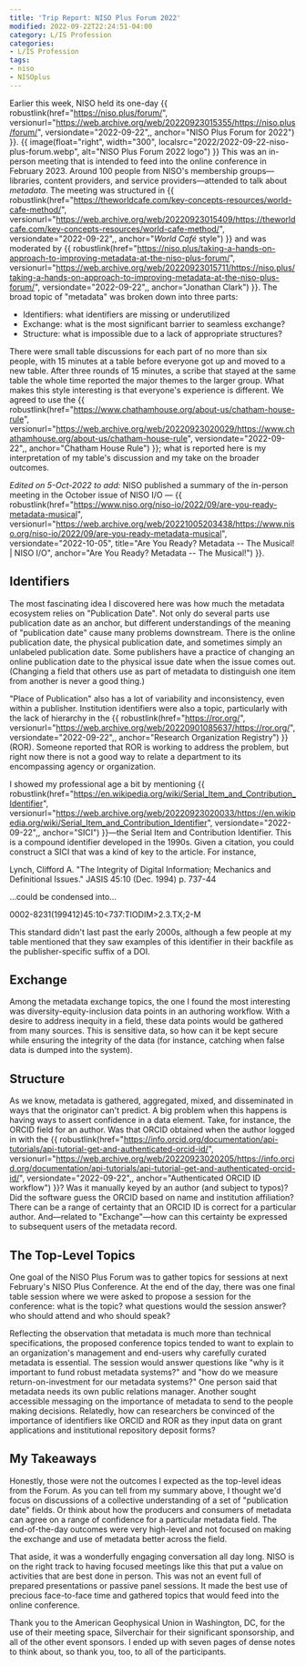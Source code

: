 ```yaml
---
title: 'Trip Report: NISO Plus Forum 2022'
modified: 2022-09-22T22:24:51-04:00
category: L/IS Profession
categories:
- L/IS Profession
tags:
- niso
- NISOplus
---
```


Earlier this week, NISO held its one-day {{ robustlink(href="https://niso.plus/forum/", versionurl="https://web.archive.org/web/20220923015355/https://niso.plus/forum/", versiondate="2022-09-22",, anchor="NISO Plus Forum for 2022") }}.
{{ image(float="right", width="300", localsrc="2022/2022-09-22-niso-plus-forum.webp", alt="NISO Plus Forum 2022 logo") }}
This was an in-person meeting that is intended to feed into the online conference in February 2023.
Around 100 people from NISO's membership groups—libraries, content providers, and service providers—attended to talk about _metadata_.
The meeting was structured in {{ robustlink(href="https://theworldcafe.com/key-concepts-resources/world-cafe-method/", versionurl="https://web.archive.org/web/20220923015409/https://theworldcafe.com/key-concepts-resources/world-cafe-method/", versiondate="2022-09-22",, anchor="_World Café_ style") }} and was moderated by {{ robustlink(href="https://niso.plus/taking-a-hands-on-approach-to-improving-metadata-at-the-niso-plus-forum/", versionurl="https://web.archive.org/web/20220923015711/https://niso.plus/taking-a-hands-on-approach-to-improving-metadata-at-the-niso-plus-forum/", versiondate="2022-09-22",, anchor="Jonathan Clark") }}.
The broad topic of "metadata" was broken down into three parts:

* Identifiers: what identifiers are missing or underutilized
* Exchange: what is the most significant barrier to seamless exchange?
* Structure: what is impossible due to a lack of appropriate structures?

There were small table discussions for each part of no more than six people, with 15 minutes at a table before everyone got up and moved to a new table.
After three rounds of 15 minutes, a scribe that stayed at the same table the whole time reported the major themes to the larger group.
What makes this style interesting is that everyone's experience is different.
We agreed to use the {{ robustlink(href="https://www.chathamhouse.org/about-us/chatham-house-rule", versionurl="https://web.archive.org/web/20220923020029/https://www.chathamhouse.org/about-us/chatham-house-rule", versiondate="2022-09-22",, anchor="Chatham House Rule") }}; what is reported here is my interpretation of my table's discussion and my take on the broader outcomes.

<em>Edited on 5-Oct-2022 to add:</em> NISO published a summary of the in-person meeting in the October issue of NISO I/O — {{ robustlink(href="https://www.niso.org/niso-io/2022/09/are-you-ready-metadata-musical", versionurl="https://web.archive.org/web/20221005203438/https://www.niso.org/niso-io/2022/09/are-you-ready-metadata-musical", versiondate="2022-10-05", title="Are You Ready? Metadata -- The Musical! | NISO I/O", anchor="Are You Ready? Metadata -- The Musical!") }}.

## Identifiers
The most fascinating idea I discovered here was how much the metadata ecosystem relies on "Publication Date".
Not only do several parts use publication date as an anchor, but different understandings of the meaning of "publication date" cause many problems downstream.
There is the online publication date, the physical publication date, and sometimes simply an unlabeled publication date.
Some publishers have a practice of changing an online publication date to the physical issue date when the issue comes out.
(Changing a field that others use as part of metadata to distinguish one item from another is never a good thing.)

"Place of Publication" also has a lot of variability and inconsistency, even within a publisher.
Institution identifiers were also a topic, particularly with the lack of hierarchy in the {{ robustlink(href="https://ror.org/", versionurl="https://web.archive.org/web/20220901085637/https://ror.org/", versiondate="2022-09-22",, anchor="Research Organization Registry") }} (ROR).
Someone reported that ROR is working to address the problem, but right now there is not a good way to relate a department to its encompassing agency or organization.

I showed my professional age a bit by mentioning {{ robustlink(href="https://en.wikipedia.org/wiki/Serial_Item_and_Contribution_Identifier", versionurl="https://web.archive.org/web/20220923020033/https://en.wikipedia.org/wiki/Serial_Item_and_Contribution_Identifier", versiondate="2022-09-22",, anchor="SICI") }}—the Serial Item and Contribution Identifier.
This is a compound identifier developed in the 1990s. Given a citation, you could construct a SICI that was a kind of key to the article. For instance,

Lynch, Clifford A. "The Integrity of Digital Information; Mechanics and Definitional Issues." JASIS 45:10 (Dec. 1994) p. 737-44

...could be condensed into...

0002-8231(199412)45:10<737:TIODIM>2.3.TX;2-M

This standard didn't last past the early 2000s, although a few people at my table mentioned that they saw examples of this identifier in their backfile as the publisher-specific suffix of a DOI.

## Exchange
Among the metadata exchange topics, the one I found the most interesting was diversity-equity-inclusion data points in an authoring workflow.
With a desire to address inequity in a field, these data points would be gathered from many sources.
This is sensitive data, so how can it be kept secure while ensuring the integrity of the data (for instance, catching when false data is dumped into the system).

## Structure
As we know, metadata is gathered, aggregated, mixed, and disseminated in ways that the originator can't predict.
A big problem when this happens is having ways to assert confidence in a data element.
Take, for instance, the ORCID field for an author. Was that ORCID obtained when the author logged in with the {{ robustlink(href="https://info.orcid.org/documentation/api-tutorials/api-tutorial-get-and-authenticated-orcid-id/", versionurl="https://web.archive.org/web/20220923020205/https://info.orcid.org/documentation/api-tutorials/api-tutorial-get-and-authenticated-orcid-id/", versiondate="2022-09-22",, anchor="Authenticated ORCID ID workflow") }}? Was it manually keyed by an author (and subject to typos)? Did the software guess the ORCID based on name and institution affiliation?
There can be a range of certainty that an ORCID ID is correct for a particular author.
And—related to "Exchange"—how can this certainty be expressed to subsequent users of the metadata record.

## The Top-Level Topics
One goal of the NISO Plus Forum was to gather topics for sessions at next February's NISO Plus Conference.
At the end of the day, there was one final table session where we were asked to propose a session for the conference: what is the topic? what questions would the session answer? who should attend and who should speak?

Reflecting the observation that metadata is much more than technical specifications, the proposed conference topics tended to want to explain to an organization's management and end-users why carefully curated metadata is essential.
The session would answer questions like "why is it important to fund robust metadata systems?" and "how do we measure return-on-investment for our metadata systems?"
One person said that metadata needs its own public relations manager.
Another sought accessible messaging on the importance of metadata to send to the people making decisions.
Relatedly, how can researchers be convinced of the importance of identifiers like ORCID and ROR as they input data on grant applications and institutional repository deposit forms?

## My Takeaways
Honestly, those were not the outcomes I expected as the top-level ideas from the Forum.
As you can tell from my summary above, I thought we'd focus on discussions of a collective understanding of a set of "publication date" fields.
Or think about how the producers and consumers of metadata can agree on a range of confidence for a particular metadata field.
The end-of-the-day outcomes were very high-level and not focused on making the exchange and use of metadata better across the field.

That aside, it was a wonderfully engaging conversation all day long.
NISO is on the right track to having focused meetings like this that put a value on activities that are best done in person.
This was not an event full of prepared presentations or passive panel sessions.
It made the best use of precious face-to-face time and gathered topics that would feed into the online conference.

Thank you to the American Geophysical Union in Washington, DC, for the use of their meeting space, Silverchair for their significant sponsorship, and all of the other event sponsors.
I ended up with seven pages of dense notes to think about, so thank you, too, to all of the participants.
